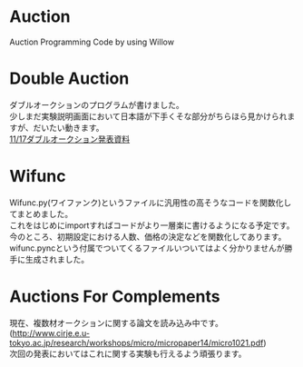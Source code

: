 Auction
=======
Auction Programming Code by using Willow

Double Auction
=======
ダブルオークションのプログラムが書けました。  
少しまだ実験説明画面において日本語が下手くそな部分がちらほら見かけられますが、だいたい動きます。  
[11/17ダブルオークション発表資料](https://github.com/yoshimasaogawa/Auction/blob/master/Double%20Auction/DoubleAuction.pdf?raw=true)

Wifunc
=======
Wifunc.py(ワイファンク)というファイルに汎用性の高そうなコードを関数化してまとめました。  
これをはじめにimportすればコードがより一層楽に書けるようになる予定です。  
今のところ、初期設定における人数、価格の決定などを関数化してあります。  
wifunc.pyncという付属でついてくるファイルいついてはよく分かりませんが勝手に生成されました。  

Auctions For Complements
=======
現在、複数材オークションに関する論文を読み込み中です。(http://www.cirje.e.u-tokyo.ac.jp/research/workshops/micro/micropaper14/micro1021.pdf)  
次回の発表においてはこれに関する実験も行えるよう頑張ります。
